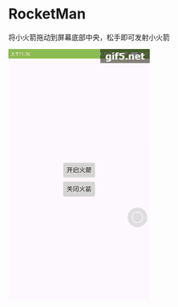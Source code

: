 # RocketMan
将小火箭拖动到屏幕底部中央，松手即可发射小火箭

![屏幕截图](https://github.com/byDream/RocketMan/blob/master/pic/screenShot.gif)
